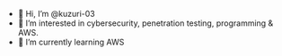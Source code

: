 - 👋 Hi, I’m @kuzuri-03
- 👀 I’m interested in cybersecurity, penetration testing, programming & AWS.
- 🌱 I’m currently learning AWS

<!---
kuzuri-03/kuzuri-03 is a ✨ special ✨ repository because its `README.md` (this file) appears on your GitHub profile.
You can click the Preview link to take a look at your changes.
--->
